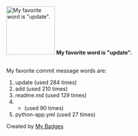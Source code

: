 <img src="https://github.com/my-badges/my-badges/blob/master/src/all-badges/favorite-word/favorite-word.png?raw=true" alt="My favorite word is &quot;update&quot;." title="My favorite word is &quot;update&quot;." width="128">
<strong>My favorite word is &quot;update&quot;.</strong>
<br><br>

My favorite commit message words are:

1. update (used 284 times)
2. add (used 210 times)
3. readme.md (used 129 times)
4. * (used 90 times)
5. python-app.yml (used 27 times)


Created by <a href="https://github.com/my-badges/my-badges">My Badges</a>